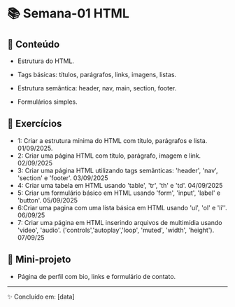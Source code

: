 # 📚 Semana-01 HTML

## 📌 Conteúdo
- Estrutura do HTML.

- Tags básicas: títulos, parágrafos, links, imagens, listas.

- Estrutura semântica: header, nav, main, section, footer.

- Formulários simples.

## 📝 Exercícios
- 1: Criar a estrutura mínima do HTML com título, parágrafos e lista. 01/09/2025.
- 2: Criar uma página HTML com título, parágrafo, imagem e link. 02/09/2025
- 3: Criar uma página HTML utilizando tags semânticas: 'header', 'nav', 'section' e 'footer'. 03/09/2025
- 4: Criar uma tabela em HTML usando 'table', 'tr', 'th' e 'td'. 04/09/2025
- 5: Criar um formulário básico em HTML usando 'form', 'input', 'label' e 'button'. 05/09/2025
- 6:Criar uma pagina com uma lista básica em HTML usando 'ul', 'ol' e 'li''. 06/09/25
- 7: Criar uma página em HTML inserindo arquivos de multimídia usando 'video', 'audio'. ('controls','autoplay','loop', 'muted', 'width', 'height'). 07/09/25

## 🚀 Mini-projeto
- Página de perfil com bio, links e formulário de contato.

---
✨ Concluído em: [data]
